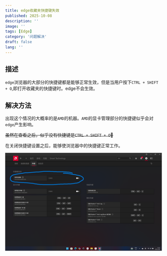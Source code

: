 ```yaml
---
title: edge收藏夹快捷键失效
published: 2025-10-08
description: ''
image: ''
tags: [Edge]
category: '问题解决'
draft: false 
lang: ''
---
```


## 描述

`edge`浏览器的大部分的快捷键都是能够正常生效，但是当用户按下`CTRL + SHIFT + O`,即打开收藏夹的快捷键时。edge不会生效。

## 解决方法

出现这个情况的大概率的是`AMD`的机器。`AMD`的显卡管理部分的快捷键似乎会对`edge`产生影响。

~~虽然在查看之后，似乎没有快捷键是`CTRL + SHIFT + O`🤔~~

在关闭快捷键设置之后，能够使浏览器中的快捷键正常工作。

![](edge收藏夹快捷键失效/AMD设置.png)
